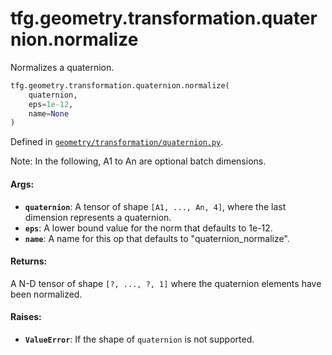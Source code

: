 <div itemscope itemtype="http://developers.google.com/ReferenceObject">
<meta itemprop="name" content="tfg.geometry.transformation.quaternion.normalize" />
<meta itemprop="path" content="Stable" />
</div>

# tfg.geometry.transformation.quaternion.normalize

Normalizes a quaternion.

``` python
tfg.geometry.transformation.quaternion.normalize(
    quaternion,
    eps=1e-12,
    name=None
)
```



Defined in [`geometry/transformation/quaternion.py`](https://github.com/tensorflow/graphics/blob/master/tensorflow_graphics/geometry/transformation/quaternion.py).

<!-- Placeholder for "Used in" -->

Note:
  In the following, A1 to An are optional batch dimensions.

#### Args:

* <b>`quaternion`</b>:  A tensor of shape `[A1, ..., An, 4]`, where the last dimension
    represents a quaternion.
* <b>`eps`</b>: A lower bound value for the norm that defaults to 1e-12.
* <b>`name`</b>: A name for this op that defaults to "quaternion_normalize".


#### Returns:

A N-D tensor of shape `[?, ..., ?, 1]` where the quaternion elements have been
normalized.

#### Raises:

* <b>`ValueError`</b>: If the shape of `quaternion` is not supported.